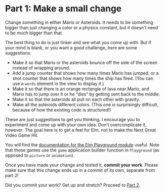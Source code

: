 # Part 1: Make a small change

Change something in either Mario or Asteroids. It needs to be something bigger than just changing a color or a physics constant, but it doesn't need to be _much_ bigger than that.

The best thing to do is just tinker and see what you come up with. But if your mind is blank, or you want a good challenge, here are some suggestions:

- Make it so that Mario or the asteroids bounce off the side of the screen instead of wrapping around.
- Add a jump counter that shows how many times Mario has jumped, or a shot counter that shows how many times the ship has fired. (You can use a `words` element in the view to display it.)
- Make it so that there is an orange rectangle of lava near Mario, and Mario has to jump over it or he “dies” by getting sent back to the middle.
- Make it so that the asteroids all pull on each other with gravity.
- Make all the asteroids different colors. (This one is surprisingly difficult, because of how the existing code is structured!)

These are just suggestions to get you thinking. I encourage you to experiment and come up with your own idea. Don’t overcomplicate it, however. The goal here is to get a feel for Elm, not to make the Next Great Video Game Hit.

You will find the [documentation for the Elm Playground module](https://package.elm-lang.org/packages/evancz/elm-playground/latest/Playground) useful. Note that these games use the `game` application builder function in `Playground` (as opposed to `picture` or `animation`).

Once you have made your change and tested it, **commit your work**. Please make sure that this change ends up in a commit of its own, separate from part 2!

Did you commit your work? Get up and stretch? Proceed to [Part 2](2-time-machine-step-0.md).
